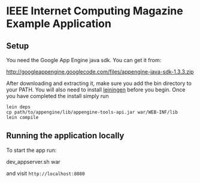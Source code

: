 # IEEE Internet Computing Magazine Example Application

## Setup 

You need the Google App Engine java sdk.  You can get it from:

http://googleappengine.googlecode.com/files/appengine-java-sdk-1.3.3.zip

After downloading and extracting it, make sure you add the bin directory to your PATH.  You will also need to install [leiningen](http://github.com/technomancy/leiningen) before you begin.  Once you have completed the install simply run 

    lein deps
    cp path/to/appengine/lib/appengine-tools-api.jar war/WEB-INF/lib
    lein compile

## Running the application locally

To start the app run:

   dev_appserver.sh war

and visit `http://localhost:8080`